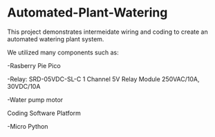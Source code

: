 # Automated-Plant-Watering
This project demonstrates intermeidate wiring and coding to create an automated watering plant system.


We utilized many components such as:
 
  -Rasberry Pie Pico
 
  -Relay:  SRD-05VDC-SL-C 1 Channel 5V Relay Module 250VAC/10A, 30VDC/10A
  
  -Water pump motor


Coding Software Platform

-Micro Python

